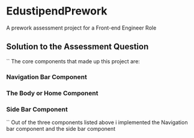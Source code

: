 # EdustipendPrework
A prework assessment project for a Front-end Engineer Role
## Solution to the Assessment Question
`` The core components that made up this project are:
### Navigation Bar Component
### The Body or Home Component
### Side Bar Component
`` Out of the three components listed above i implemented the Navigation bar component and the side bar component
